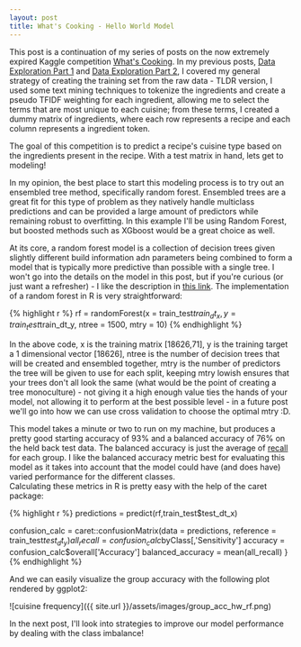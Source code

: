 ```yaml
---
layout: post
title: What's Cooking - Hello World Model
---
```


This post is a continuation of my series of posts on the now extremely expired 
Kaggle competition [What's Cooking](https://www.kaggle.com/c/whats-cooking-kernels-only/data).  In 
my previous posts, 
[Data Exploration Part 1](https://tbwhite2.github.io/WhatCookin_DataPrep_1/) and [Data Exploration Part 2](https://tbwhite2.github.io/WhatCookin_DataPrep_2/), I covered my
general strategy of creating the training set from the raw data - TLDR version, I used some text 
mining techniques to tokenize the ingredients and create a pseudo TFIDF weighting for each ingredient, 
allowing me to select the terms that are most unique to each cuisine; from these terms, I created a dummy 
matrix of ingredients, where each row represents a recipe and each column represents a ingredient token.

The goal of this competition is to predict a recipe's cuisine type based on the ingredients present 
in the recipe. With a test matrix in hand, lets get to modeling! 

In my opinion, the best place to start this modeling process is to try out an ensembled tree 
method, specifically random forest.  Ensembled trees are a great fit for this type of problem as they
natively handle multiclass predictions and can be provided a large amount of predictors while remaining 
robust to overfitting.  In this example I'll be using Random Forest, but boosted methods such as XGboost
would be a great choice as well.

At its core, a random forest model is a collection of decision trees given slightly different build 
information adn parameters being combined to form a model that is typically more predictive than
possible with a single tree.  I won't go into the details on the model in this post, but if you're
curious (or just want a refresher) - I like the description in 
[this link](https://www.stat.berkeley.edu/~breiman/RandomForests/cc_home.htm).  The implementation of
a random forest in R is very straightforward:

{% highlight r %}
rf = randomForest(x = train_test$train_dt_x,
                  y = train_test$train_dt_y,
                  ntree = 1500,
                  mtry = 10)
{% endhighlight %}


In the above code, x is the training matrix [18626,71], y is the training target a 1 dimensional vector [18626],
ntree is the number of decision trees that will be created and ensembled together, mtry is the number 
of predictors the tree will be given to use for each split, keeping mtry lowish ensures that your trees
don't all look the same (what would be the point of creating a tree monoculture) - not giving it a high
enough value ties the hands of your model, not allowing it to perform at the best possible level - 
in a future post we'll go into how we can use cross validation to choose the optimal mtry :D.

This model takes a minute or two to run on my machine, but produces a pretty good starting accuracy 
of 93% and a balanced accuracy of 76% on the held back test data.  The balanced accuracy is just the 
average of [recall](https://en.wikipedia.org/wiki/Precision_and_recall#Definition_(classification_context))
for each group.  I like the balanced accuracy metric best for evaluating this model as it takes into 
account that the model could have (and does have) varied performance for the different classes.  
Calculating these metrics in R is pretty easy with the help of the caret package:

{% highlight r %}
predictions = predict(rf,train_test$test_dt_x)

confusion_calc = caret::confusionMatrix(data = predictions,
                                        reference = train_test$test_dt_y)
all_recall = confusion_calc$byClass[,'Sensitivity']
accuracy = confusion_calc$overall['Accuracy']
balanced_accuracy = mean(all_recall)
}
{% endhighlight %}

And we can easily visualize the group accuracy with the following plot rendered by ggplot2:

![cuisine frequency]({{ site.url }}/assets/images/group_acc_hw_rf.png)

In the next post, I'll look into strategies to improve our model performance by dealing with the 
class imbalance!
